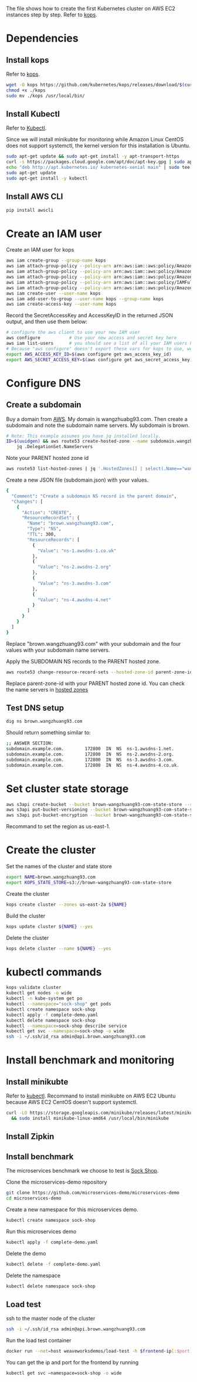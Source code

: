 The file shows how to create the first Kubernetes cluster on AWS EC2 instances step by step. 
Refer to [kops](https://github.com/alvenwong/kops/blob/master/docs/aws.md).
# Dependencies
## Install kops
Refer to [kops](https://github.com/kubernetes/kops/blob/master/docs/install.md).
```bash
wget -O kops https://github.com/kubernetes/kops/releases/download/$(curl -s https://api.github.com/repos/kubernetes/kops/releases/latest | grep tag_name | cut -d '"' -f 4)/kops-linux-amd64
chmod +x ./kops
sudo mv ./kops /usr/local/bin/
```
## Install Kubectl
Refer to [Kubectl](https://kubernetes.io/docs/tasks/tools/install-kubectl/). <p>
Since we will install minikubte for monitoring while Amazon Linux CentOS does not support systemctl, 
the kernel version for this installation is Ubuntu.
```bash
sudo apt-get update && sudo apt-get install -y apt-transport-https
curl -s https://packages.cloud.google.com/apt/doc/apt-key.gpg | sudo apt-key add -
echo "deb http://apt.kubernetes.io/ kubernetes-xenial main" | sudo tee -a /etc/apt/sources.list.d/kubernetes.list
sudo apt-get update
sudo apt-get install -y kubectl
```
## Install AWS CLI
```bash
pip install awscli
```

# Create an IAM user
Create an IAM user for kops

```bash
aws iam create-group --group-name kops
aws iam attach-group-policy --policy-arn arn:aws:iam::aws:policy/AmazonEC2FullAccess --group-name kops
aws iam attach-group-policy --policy-arn arn:aws:iam::aws:policy/AmazonRoute53FullAccess --group-name kops
aws iam attach-group-policy --policy-arn arn:aws:iam::aws:policy/AmazonS3FullAccess --group-name kops
aws iam attach-group-policy --policy-arn arn:aws:iam::aws:policy/IAMFullAccess --group-name kops
aws iam attach-group-policy --policy-arn arn:aws:iam::aws:policy/AmazonVPCFullAccess --group-name kops
aws iam create-user --user-name kops
aws iam add-user-to-group --user-name kops --group-name kops
aws iam create-access-key --user-name kops
```
Record the SecretAccessKey and AccessKeyID in the returned JSON output, and then use them below:
```bash
# configure the aws client to use your new IAM user
aws configure           # Use your new access and secret key here
aws iam list-users      # you should see a list of all your IAM users here
# Because "aws configure" doesn't export these vars for kops to use, we export them now
export AWS_ACCESS_KEY_ID=$(aws configure get aws_access_key_id)
export AWS_SECRET_ACCESS_KEY=$(aws configure get aws_secret_access_key)
```

# Configure DNS
## Create a subdomain
Buy a domain from [AWS](https://console.aws.amazon.com/route53/home). My domain is wangzhuabg93.com. 
Then create a subdomain and note the subdomain name servers. My subdomain is brown.
```bash
# Note: This example assumes you have jq installed locally.
ID=$(uuidgen) && aws route53 create-hosted-zone --name subdomain.wangzhuang93.com --caller-reference $ID | \
    jq .DelegationSet.NameServers
```
Note your PARENT hosted zone id
```bash
aws route53 list-hosted-zones | jq '.HostedZones[] | select(.Name=="wangzhuang93.com.") | .Id’
```
Create a new JSON file (subdomain.json) with your values.
```bash
{
  "Comment": "Create a subdomain NS record in the parent domain",
  "Changes": [
    {
      "Action": "CREATE",
      "ResourceRecordSet": {
        "Name": "brown.wangzhuang93.com",
        "Type": "NS",
        "TTL": 300,
        "ResourceRecords": [
          {
            "Value": "ns-1.awsdns-1.co.uk"
          },
          {
            "Value": "ns-2.awsdns-2.org"
          },
          {
            "Value": "ns-3.awsdns-3.com"
          },
          {
            "Value": "ns-4.awsdns-4.net"
          }
        ]
      }
    }
  ]
}
```
Replace "brown.wangzhuang93.com" with your subdomain and the four values with your subdomain name servers.<p>
Apply the SUBDOMAIN NS records to the PARENT hosted zone.
```bash
aws route53 change-resource-record-sets --hosted-zone-id parent-zone-id --change-batch file://subdomain.json
```
Replace parent-zone-id with your PARENT hosted zone id. You can check the name servers in 
[hosted zones](https://console.aws.amazon.com/route53/home#hosted-zones:)

## Test DNS setup
```bash
dig ns brown.wangzhuang93.com
```
Should return something similar to:
```bash
;; ANSWER SECTION:
subdomain.example.com.        172800  IN  NS  ns-1.awsdns-1.net.
subdomain.example.com.        172800  IN  NS  ns-2.awsdns-2.org.
subdomain.example.com.        172800  IN  NS  ns-3.awsdns-3.com.
subdomain.example.com.        172800  IN  NS  ns-4.awsdns-4.co.uk.
```

# Set cluster state storage 
```bash
aws s3api create-bucket --bucket brown-wangzhuang93-com-state-store --region us-east-1
aws s3api put-bucket-versioning --bucket brown-wangzhuang93-com-state-store  --versioning-configuration Status=Enabled
aws s3api put-bucket-encryption --bucket brown-wangzhuang93-com-state-store --server-side-encryption-configuration ‘{"Rules":[{"ApplyServerSideEncryptionByDefault":{"SSEAlgorithm":"AES256"}}]}'
```
Recommand to set the region as us-east-1. 

# Create the cluster
Set the names of the cluster and state store
```bash
export NAME=brown.wangzhuang93.com
export KOPS_STATE_STORE=s3://brown-wangzhuang93-com-state-store
```
Create the cluster
```bash
kops create cluster --zones us-east-2a ${NAME}
```
Build the cluster
```bash
kops update cluster ${NAME} --yes
```
Delete the cluster
```bash
kops delete cluster --name ${NAME} --yes
```

# kubectl commands
```bash
kops validate cluster
kubectl get nodes -o wide
kubectl -n kube-system get po
kubectl --namespace="sock-shop" get pods 
kubectl create namespace sock-shop
kubectl apply -f complete-demo.yaml
kubectl delete namespace sock-shop
kubectl --namespace=sock-shop describe service
kubectl get svc --namespace=sock-shop -o wide
ssh -i ~/.ssh/id_rsa admin@api.brown.wangzhuang93.com
```

# Install benchmark and monitoring
## Install minikubte
Refer to [kubectl](https://kubernetes.io/docs/tasks/tools/install-kubectl/). 
Recommand to install minikubte on AWS EC2 Ubuntu because AWS EC2 CentOS doesn't support systemctl.
```bash
curl -LO https://storage.googleapis.com/minikube/releases/latest/minikube-linux-amd64 \
  && sudo install minikube-linux-amd64 /usr/local/bin/minikube
```
## Install Zipkin
## Install benchmark
The microservices benchmark we choose to test is [Sock Shop](https://microservices-demo.github.io/).<p>
Clone the microservices-demo repository
```bash
git clone https://github.com/microservices-demo/microservices-demo
cd microservices-demo
```
Create a new namespace for this microservices demo.
```bash
kubectl create namespace sock-shop
```
Run this microservices demo
```bash
kubectl apply -f complete-demo.yaml
```
Delete the demo
```bash
kubectl delete -f complete-demo.yaml
```
Delete the namespace
```bash
kubectl delete namespace sock-shop
```
## Load test
ssh to the master node of the cluster
```bash
ssh -i ~/.ssh/id_rsa admin@api.brown.wangzhuang93.com
```
Run the load test container
```bash
docker run --net=host weaveworksdemos/load-test -h $frontend-ip[:$port] -r 100 -c 2
```
You can get the ip and port for the frontend by running
```bash
kubectl get svc —namespace=sock-shop -o wide
```
